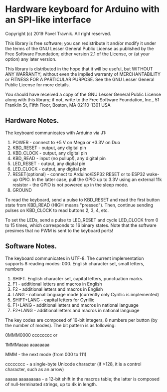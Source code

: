  # Hardware keyboard for Arduino with an SPI-like interface
  
  Copyright (c) 2019 Pavel Travnik.  All right reserved.

  This library is free software; you can redistribute it and/or
  modify it under the terms of the GNU Lesser General Public
  License as published by the Free Software Foundation; either
  version 2.1 of the License, or (at your option) any later version.

  This library is distributed in the hope that it will be useful,
  but WITHOUT ANY WARRANTY; without even the implied warranty of
  MERCHANTABILITY or FITNESS FOR A PARTICULAR PURPOSE.  See the GNU
  Lesser General Public License for more details.

  You should have received a copy of the GNU Lesser General Public
  License along with this library; if not, write to the Free Software
  Foundation, Inc., 51 Franklin St, Fifth Floor, Boston, MA  02110-1301  USA

  ## Hardware Notes.
  
  The keyboard communicates with Arduino via J1:
  1. POWER - connect to +5 V on Mega or +3.3V on Duo
  1. KBD_RESET - output, any digital pin
  1. KBD_CLOCK - output, any digital pin
  1. KBD_READ - input (no pullup!), any digital pin
  1. LED_RESET - output, any digital pin
  1. LED_CLOCK - output, any digital pin
  1. RESET(optional) - connect to Arduino/ESP32 RESET or to ESP32 wake-up GPIO. In the latter case, pull the GPIO up to 3.3V using an external 11k resistor - the GPIO is not powered up in the sleep mode. 
  1. GROUND
  
  To read the keyboard, send a pulse to KBD_RESET and read
  the first button state from KBD_READ (HIGH means "pressed").
  Then, continue sending pulses on KBD_CLOCK to read buttons
  2, 3, 4, etc.
  
  To set the LEDs, send a pulse to LED_RESET and cycle
  LED_CLOCK from 0 to 15 times, which corresponds to 16 binary states.
  Note that the software presimes that no PWM is sent to the keyboard ports!

  ## Software Notes.
  
  The keyboard communicates in UTF-8. The current implementation supports
  8 reading modes:
  000. English character set, small letters, numbers
  001. SHIFT. English character set, capital letters, punctuation marks.
  010. F1 - additional letters and macros in English
  011. F2 - additional letters and macros in English
  100. LANG - national language mode (currently only Cyrillic is implemented)
  101. SHIFT+LANG - capital letters for Cyrillic
  110. F1+LANG - additional letters and macros in national language
  111. F2+LANG - additional letters and macros in national language
  
  The key codes are composed of 16-bit integers, 8 numbers per button
  (by the number of modes). The bit pattern is as following:
  
  0MMM0000 cccccccc or
  
  1MMMaaaa aaaaaaaa
  
  MMM - the next mode (from 000 to 111)
  
  cccccccc - a single-byte Unicode character (if >128, it is a control character, such as an arrow)
  
  aaaaa aaaaaaaaa - a 12-bit shift in the macros table; the latter is composed of null-terminated strings, up to 4k in length.
